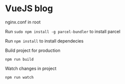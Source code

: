 # VueJS blog

nginx.conf in root

Run `sudo npm install -g parcel-bundler` to install parcel

Run `npm install` to install dependecies

Build project for production
```
npm run build
```

Watch changes in project
```
npm run watch
```
